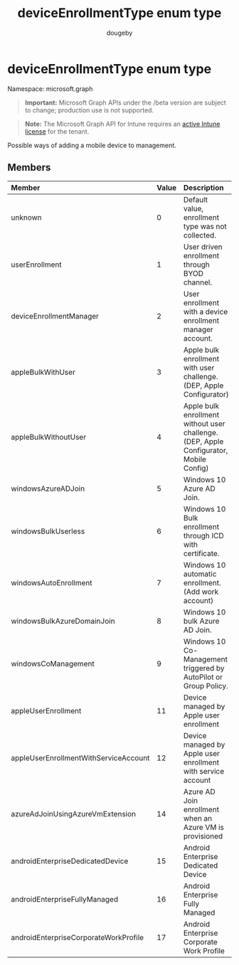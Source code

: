 ﻿---
title: "deviceEnrollmentType enum type"
description: "Possible ways of adding a mobile device to management."
author: "dougeby"
localization_priority: Normal
ms.prod: "intune"
doc_type: enumPageType
---

# deviceEnrollmentType enum type

Namespace: microsoft.graph

> **Important:** Microsoft Graph APIs under the /beta version are subject to change; production use is not supported.

> **Note:** The Microsoft Graph API for Intune requires an [active Intune license](https://go.microsoft.com/fwlink/?linkid=839381) for the tenant.

Possible ways of adding a mobile device to management.

## Members

| Member                                | Value | Description                                                                            |
| :------------------------------------ | :---- | :------------------------------------------------------------------------------------- |
| unknown                               | 0     | Default value, enrollment type was not collected.                                      |
| userEnrollment                        | 1     | User driven enrollment through BYOD channel.                                           |
| deviceEnrollmentManager               | 2     | User enrollment with a device enrollment manager account.                              |
| appleBulkWithUser                     | 3     | Apple bulk enrollment with user challenge. (DEP, Apple Configurator)                   |
| appleBulkWithoutUser                  | 4     | Apple bulk enrollment without user challenge. (DEP, Apple Configurator, Mobile Config) |
| windowsAzureADJoin                    | 5     | Windows 10 Azure AD Join.                                                              |
| windowsBulkUserless                   | 6     | Windows 10 Bulk enrollment through ICD with certificate.                               |
| windowsAutoEnrollment                 | 7     | Windows 10 automatic enrollment. (Add work account)                                    |
| windowsBulkAzureDomainJoin            | 8     | Windows 10 bulk Azure AD Join.                                                         |
| windowsCoManagement                   | 9     | Windows 10 Co-Management triggered by AutoPilot or Group Policy.                       |
| appleUserEnrollment                   | 11    | Device managed by Apple user enrollment                                                |
| appleUserEnrollmentWithServiceAccount | 12    | Device managed by Apple user enrollment with service account                           |
| azureAdJoinUsingAzureVmExtension      | 14    | Azure AD Join enrollment when an Azure VM is provisioned                               |
| androidEnterpriseDedicatedDevice      | 15    | Android Enterprise Dedicated Device                                                    |
| androidEnterpriseFullyManaged         | 16    | Android Enterprise Fully Managed                                                       |
| androidEnterpriseCorporateWorkProfile | 17    | Android Enterprise Corporate Work Profile                                              |

